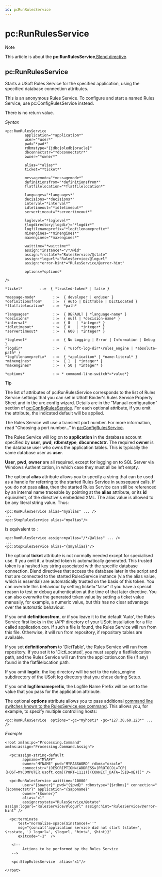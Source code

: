 ```yaml
---
id: pcRunRulesService
---
```


# pc:RunRulesService



> [!NOTE]
> This article is about the **pc:RunRulesService**[ Blend directive](/docs/Repositories/Blend%20directives).

## **pc:RunRulesService**

Starts a USoft Rules Service for the specified application, using the specified database connection attributes.

This is an anonymous Rules Service. To configure and start a named Rules Service, use pc:ConfigRulesService instead.

There is no return value.

*Syntax*

```
<pc:RunRulesService
         application="*application*"
         user="*user*"
         pwd="*pwd*"
         rdbmstype="{jdbc|oledb|oracle}"
         dbconnectstr="*dbconnectstr*"
         owner="*owner*"

         alias="*alias*"
         ticket="*ticket*"

         messagemode="*messagemode*"
         definitionsfrom="*definitionsfrom*" 
         flatfilelocation="*flatfilelocation*"

         languages="*languages*"
         decisions="*decisions*"
         interval="*interval*"
         idletimeout="*idletimeout*"
         servertimeout="*servertimeout*"

         loglevel="*loglevel*"
         {logdirectory|logdir}="*logdir*"
         logfilenameprefix="*logfilenameprefix*"
         minengines="*minengines*"
         maxengines="*maxengines*"

         waittime="*waittime*"
         assign:*instance*="/*/@id"
         assign:*rsstate*="RulesService/@state"
         assign:*logurl*="RulesService/@logurl"
         assign:*error-hint*="RulesService/@error-hint"

         options=*options*

/>

*ticket*        ::=  { *trusted-token* | false }

*message-mode*        ::=  { developer | enduser }
*definitionsfrom*     ::=  { Auto | DictTable | DictLocated }
*flatfilelocation*    ::=  *path*

*languages*           ::=  { DEFAULT | *language-name* }
*decisions*           ::=  { null | *decision-name* }
*interval*            ::=  { 0   | *integer* }
*idletimeout*         ::=  { 0   | *integer* }
*servertimeout*       ::=  { 600 | *integer* }

*loglevel*            ::=  { No Logging | Error | Information | Debug }
*logdir*              ::=  { *usoft-log-dir*\rules_engine | *absolute-path* }
*logfilenameprefix*   ::=  { *application* | *name-literal* }
*minengines*          ::=  { 1  | *integer* }
*maxengines*          ::=  { 50 | *integer* }

*options*             ::= * command-line-switch*=*value*}
```

> [!TIP]
> The list of attributes of pc:RunRulesService corresponds to the list of Rules Service settings that you can set in USoft Binder's Rules Service Property Sheet and in the ure.config wizard. Details are in the "Manual configuration" section of [pc:ConfigRulesService](/docs/Repositories/Blend%20directives/pcConfigRulesService.md). For each optional attribute, if you omit the attribute, the indicated default will be applied.

The Rules Service will use a transient port number. For more information, read "Choosing a port number...” in [pc:ConfigRulesService](/docs/Repositories/Blend%20directives/pcConfigRulesService.md).

The Rules Service will log on to **application** in the database account specified by **user**, **pwd**, **rdbmstype**, **dbconnectstr**. The required **owner** is the database user who owns the application tables. This is typically the same database user as **user**.

**User**, **pwd**, **owner** are all required, except for logging on to SQL Server via Windows Authentication, in which case they must all be left empty.

The optional **alias** attribute allows you to specify a string that can be used as a handle for referring to the started Rules Service in subsequent calls. If you do not pass **alias**, then the started Rules Service can still be referenced by an internal name traceable by pointing at the **alias** attribute, or its **id** equivalent, of the directive's embedded XML. The alias value is allowed to be any literal string value. Thus:

```language-xml
<pc:RunRulesService alias="myalias" ... />
...
<pc:StopRulesService alias="myalias"/>
```

is equivalent to :

```language-xml
<pc:RunRulesService assign:myalias="/*/@alias" ... />
...
<pc:StopRulesService alias="{$myalias}"/>
```

The optional **ticket** attribute is not normally needed except for specialised use. If you omit it, a trusted token is automatically generated. This trusted token is a hashed key string associated with the specific database connection. Blend directives that access the database later in the script and that are connected to the started RulesService instance (via the alias value, which is essential) are automatically trusted on the basis of this token. You can override this behaviour by setting ticket="false" if you have a special reason to test or debug authentication at the time of that later directive. You can also overwrite the generated token value by setting a ticket value manually, for example, a numeric value, but this has no clear advantage over the automatic behaviour.

If you omit **definitionsfrom**, or if you leave it to the default 'Auto', the Rules Service first looks in the \\APP directory of your USoft installation for a file called application.con. If such a file is found, the Rules Service will run from this file. Otherwise, it will run from repository, if repository tables are available.

If you set **definitionsfrom** to 'DictTable', the Rules Service will run from repository. If you set it to 'DictLocated', you must supply a flatfilelocation path, and the Rules Service will run from the application.con file (if any) found in the flatfilelocation path.

If you omit **logdir**, the log directory will be set to the rules_engine subdirectory of the USoft log directory that you chose during Setup.

If you omit **logfilenameprefix**, the Logfile Name Prefix will be set to the value that you pass for the application attribute.

The optional **options** attribute allows you to pass additional [command line switches known to the RulesService.exe command](/docs/USoft%20for%20administrators/USoft%20command%20line%20syntax/rulesserviceexe.md). This allows you, for example, to specify multiple controlling hosts:

```language-xml
<pc:RunRulesService  options="-gc=*myhost1* -gc=*127.30.60.123*" ... />
```

*Example*

```language-xml
<root xmlns:pc="Processing.Command" xmlns:assign="Processing.Command.Assign">

  <pc:assign-string-default
        appname="MYAPP"
        owner="MYNAME" pwd="MYPASSWORD" rdbms="oracle"
        connectstr="(DESCRIPTION=(ADDRESS=(PROTOCOL=TCP)(HOST=MYCOMPUTER.usoft.com)(PORT=1111))(CONNECT_DATA=(SID=XE)))" />

  <pc:RunRulesService waittime="10000"
        user="{$owner}" pwd="{$pwd}" rdbmstype="{$rdbms}" connection="{$connectstr}" application="{$appname}"
        owner="{$owner}"
        alias="x1"
        assign:rsstate="RulesService/@state" assign:logurl="RulesService/@logurl" assign:hint="RulesService/@error-hint" />

  <pc:terminate
      test="normalize-space($instance)=''"
      msg="{concat('application service did not start (state=', $rsstate, ') logurl=', $logurl, 'hint=', $hint)}"
      exitcode="-1"  />

   <!--
        Actions to be performed by the Rules Service
   -->

   <pc:StopRulesService  alias="x1"/>

</root>
```

 
